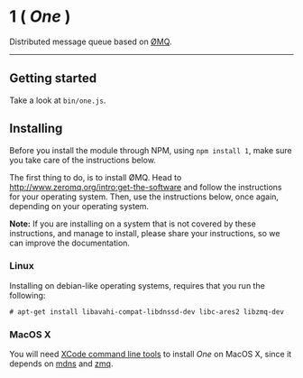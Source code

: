 # 1 ( *One* )

Distributed message queue based on [ØMQ](http://www.zeromq.org/).

--------------------------------------------------------------------------------

## Getting started

Take a look at `bin/one.js`.

## Installing

Before you install the module through NPM, using `npm install 1`, make sure you
take care of the instructions below.

The first thing to do, is to install ØMQ. Head to
http://www.zeromq.org/intro:get-the-software and follow the instructions for
your operating system. Then, use the instructions below, once again, depending
on your operating system.

**Note:** If you are installing on a system that is not covered by these
instructions, and manage to install, please share your instructions, so we can
improve the documentation.

### Linux

Installing on debian-like operating systems, requires that you run the
following:

```
# apt-get install libavahi-compat-libdnssd-dev libc-ares2 libzmq-dev
```

### MacOS X

You will need [XCode command line tools](http://developer.apple.com/library/ios/#documentation/DeveloperTools/Conceptual/WhatsNewXcode/Articles/xcode_4_3.html)
to install *One* on MacOS X, since it depends on
[mdns](https://npmjs.org/package/mdns) and [zmq](https://npmjs.org/package/zmq).